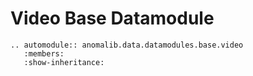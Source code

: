 # Video Base Datamodule

```{eval-rst}
.. automodule:: anomalib.data.datamodules.base.video
   :members:
   :show-inheritance:
```

